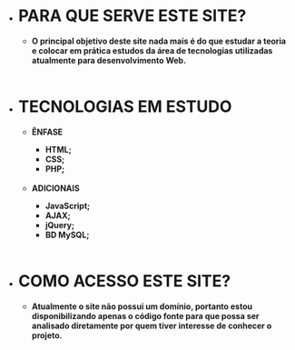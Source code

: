 <ul>
    <li>
        <h1>PARA QUE SERVE ESTE SITE?</h1>
    </li>
    <ul>
        <li>
            <strong>
                O principal objetivo deste site nada mais é do que estudar a teoria e colocar em prática estudos da área de tecnologias utilizadas atualmente para desenvolvimento Web.
            </strong>    
        </li>
    </ul>
    <br>
    <li>
        <h1>TECNOLOGIAS EM ESTUDO</h1>
    </li>
    <ul>
        <li>
            <strong>ÊNFASE</strong>
        </li>
        <ul>
            <li>
                <strong>HTML;</strong>
            </li>
            <li>
                <strong>CSS;</strong>
            </li>
            <li>
                <strong>PHP;</strong>
            </li>
        </ul>
        <br>
        <li>
            <strong>ADICIONAIS</strong>
        </li>
        <ul>
            <li>
                <strong>JavaScript;</strong>
            </li>
            <li>
                <strong>AJAX;</strong>
             </li>
            <li>
                <strong>jQuery;</strong>
            </li>
            <li>
                <strong>BD MySQL;</strong>
            </li>
        </ul>
    </ul>
    <br>
    <li>
        <h1>COMO ACESSO ESTE SITE?</h1>
    </li>
    <ul>
        <li>
            <strong>Atualmente o site não possui um domínio, portanto estou disponibilizando apenas o código fonte para que possa ser analisado diretamente por quem tiver interesse de conhecer o projeto.</strong>
        </li>
    </ul>
</ul>

